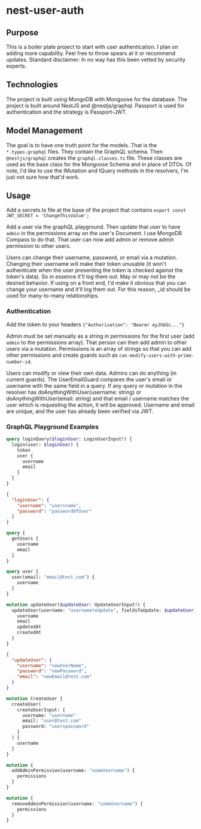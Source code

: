 # nest-user-auth

## Purpose

This is a boiler plate project to start with user authentication. I plan on adding more capability. Feel free to throw spears at it or recommend updates. Standard disclaimer: In no way has this been vetted by security experts.

## Technologies

The project is built using MongoDB with Mongoose for the database. The project is built around NestJS and @nestjs/graphql. Passport is used for authentication and the strategy is Passport-JWT.

## Model Management

The goal is to have one truth point for the models. That is the `*.types.graphql` files. They contain the GraphQL schema. Then `@nestjs/graphql` creates the `graphql.classes.ts` file. These classes are used as the base class for the Mongoose Schema and in place of DTOs. Of note, I'd like to use the IMutation and IQuery methods in the resolvers, I'm just not sure how that'd work.

## Usage

Add a secrets.ts file at the base of the project that contains `export const JWT_SECRET = 'ChangeThisValue';`

Add a user via the graphQL playground. Then update that user to have `admin` in the permissions array on the user's Document. I use MongoDB Compass to do that. That user can now add admin or remove admin permission to other users.

Users can change their username, password, or email via a mutation. Changing their username will make their token unusable (it won't authenticate when the user presenting the token is checked against the token's data). So in essence it'll log them out. May or may not be the desired behavior. If using on a front end, I'd make it obvious that you can change your username and it'll log them out. For this reason, \_id should be used for many-to-many relationships.

### Authentication

Add the token to your headers `{"Authorization": "Bearer eyJhbGc..."}`

Admin must be set manually as a string in permissions for the first user (add `admin` to the permissions array). That person can then add admin to other users via a mutation. Permissions is an array of strings so that you can add other permissions and create guards such as `can-modify-users-with-prime-number-id`.

Users can modify or view their own data. Admins can do anything (in current guards). The UserEmailGuard compares the user's email or username with the same field in a query. If any query or mutation in the resolver has doAnythingWithUser(username: string) or doAnythingWithUser(email: string) and that email / username matches the user which is requesting the action, it will be approved. Username and email are unique, and the user has already been verified via JWT.

### GraphQL Playground Examples

```graphql
query loginQuery($loginUser: LoginUserInput!) {
  login(user: $loginUser) {
    token
    user {
      username
      email
    }
  }
}
```

```json
{
  "loginUser": {
    "username": "usersname",
    "password": "passwordOfUser"
  }
}
```

```graphql
query {
  getUsers {
    username
    email
  }
}
```

```graphql
query user {
  user(email: "email@test.com") {
    username
  }
}
```

```graphql
mutation updateUser($updateUser: UpdateUserInput!) {
  updateUser(username: "usernametoUpdate", fieldsToUpdate: $updateUser) {
    username
    email
    updatedAt
    createdAt
  }
}
```

```json
{
  "updateUser": {
    "username": "newUserName",
    "password": "newPassword",
    "email": "newEmail@test.com"
  }
}
```

```graphql
mutation CreateUser {
  createUser(
    createUserInput: {
      username: "username"
      email: "user@test.com"
      password: "userspassword"
    }
  ) {
    username
  }
}
```

```graphql
mutation {
  addAdminPermission(username: "someUsername") {
    permissions
  }
}
```

```graphql
mutation {
  removeAdminPermission(username: "someUsername") {
    permissions
  }
}
```
